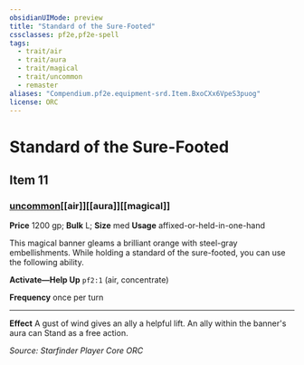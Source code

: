 ```yaml
---
obsidianUIMode: preview
title: "Standard of the Sure-Footed"
cssclasses: pf2e,pf2e-spell
tags:
  - trait/air
  - trait/aura
  - trait/magical
  - trait/uncommon
  - remaster
aliases: "Compendium.pf2e.equipment-srd.Item.BxoCXx6VpeS3puog"
license: ORC
---
```

# Standard of the Sure-Footed
## Item 11
### [uncommon](uncommon "Uncommon Rarity Trait")[[air]][[aura]][[magical]]


**Price** 1200 gp; 
**Bulk** L; **Size** med
**Usage** affixed-or-held-in-one-hand

This magical banner gleams a brilliant orange with steel-gray embellishments. While holding a standard of the sure-footed, you can use the following ability.

**Activate—Help Up** `pf2:1` (air, concentrate)

**Frequency** once per turn

* * *

**Effect** A gust of wind gives an ally a helpful lift. An ally within the banner's aura can Stand as a free action.

*Source: Starfinder Player Core*
*ORC*